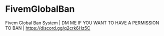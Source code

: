 # FivemGlobalBan
Fivem Global Ban System | DM ME IF YOU WANT TO HAVE A PERMISSION TO BAN |  https://discord.gg/q2crk6Hz5C
